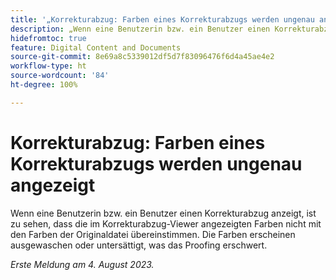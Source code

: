 ```yaml
---
title: '„Korrekturabzug: Farben eines Korrekturabzugs werden ungenau angezeigt“'
description: „Wenn eine Benutzerin bzw. ein Benutzer einen Korrekturabzug anzeigt, ist zu sehen, dass die im Korrekturabzug-Viewer angezeigten Farben nicht mit den Farben der Originaldatei übereinstimmen. Die Farben erscheinen ausgewaschen oder untersättigt, was das Proofing erschwert.“
hidefromtoc: true
feature: Digital Content and Documents
source-git-commit: 8e69a8c5339012df5d7f83096476f6d4a45ae4e2
workflow-type: ht
source-wordcount: '84'
ht-degree: 100%

---
```



# Korrekturabzug: Farben eines Korrekturabzugs werden ungenau angezeigt

<!--WF and WFP TOCs-->

Wenn eine Benutzerin bzw. ein Benutzer einen Korrekturabzug anzeigt, ist zu sehen, dass die im Korrekturabzug-Viewer angezeigten Farben nicht mit den Farben der Originaldatei übereinstimmen. Die Farben erscheinen ausgewaschen oder untersättigt, was das Proofing erschwert.

_Erste Meldung am 4. August 2023._

